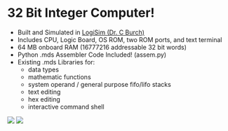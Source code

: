 32 Bit Integer Computer!
=======================

* Built and Simulated in <a href="http://ozark.hendrix.edu/~burch/logisim/">LogiSim (Dr. C Burch)</a> 
* Includes CPU, Logic Board, OS ROM, two ROM ports, and text terminal
* 64 MB onboard RAM (16777216 addressable 32 bit words)
* Python .mds Assembler Code Included! (assem.py)
* Existing .mds Libraries for:
  * data types
  * mathematic functions
  * system operand / general purpose fifo/lifo stacks
  * text editing
  * hex editing
  * interactive command shell

<img style="display: inline-block" src="http://upload.wikimedia.org/wikipedia/commons/thumb/b/ba/Logisim-icon.svg/120px-Logisim-icon.svg.png" />
<img style="display: inline-block" src="http://upload.wikimedia.org/wikipedia/commons/thumb/5/5d/Intel_8080_arch.svg/220px-Intel_8080_arch.svg.png" />
